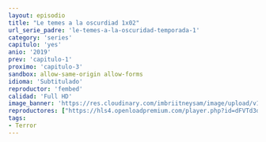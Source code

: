 ```yaml
---
layout: episodio
title: "Le temes a la oscurdiad 1x02"
url_serie_padre: 'le-temes-a-la-oscuridad-temporada-1'
category: 'series'
capitulo: 'yes'
anio: '2019'
prev: 'capitulo-1'
proximo: 'capitulo-3'
sandbox: allow-same-origin allow-forms
idioma: 'Subtitulado'
reproductor: 'fembed'
calidad: 'Full HD'
image_banner: 'https://res.cloudinary.com/imbriitneysam/image/upload/v1546545022/reason1-banner-min.jpg'
reproductores: ["https://hls4.openloadpremium.com/player.php?id=dFVTd3dyMXN5dVJENEh0cUNJN0JuS1JhRXA3UFlQUlRoTzdUc0xhNXRZaHdNQ1Ird0I0RDBzaC96aHlaUDgvSFdGRmdRL1d4cW91N3RJYysvQUd3eWc9PQ&sub=https://sub.cuevana2.io/vtt-sub/sub7/Are.You.Afraid.of.the.Dark.1x02.vtt"]
tags:
- Terror
---
```












